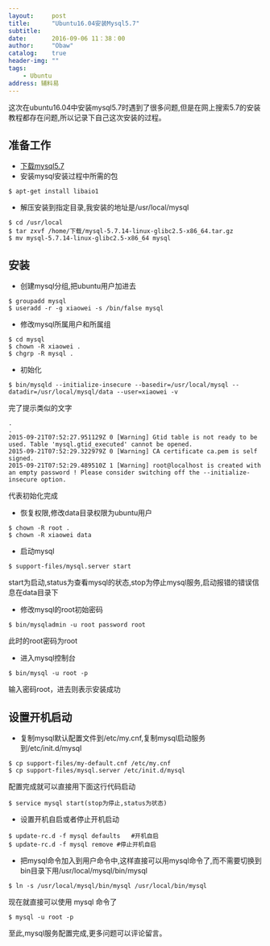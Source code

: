 ```yaml
---
layout:     post
title:      "Ubuntu16.04安装Mysql5.7"
subtitle:
date:       2016-09-06 11：38：00
author:     "Obaw"
catalog:    true
header-img: ""
tags:
    - Ubuntu
address: 辅料易
---
```

这次在ubuntu16.04中安装mysql5.7时遇到了很多问题,但是在网上搜索5.7的安装教程都存在问题,所以记录下自己这次安装的过程。

## 准备工作
* [下载mysql5.7](http://dev.mysql.com/downloads/mysql/)
* 安装mysql安装过程中所需的包
```console
$ apt-get install libaio1
```

* 解压安装到指定目录,我安装的地址是/usr/local/mysql
```console
$ cd /usr/local
$ tar zxvf /home/下载/mysql-5.7.14-linux-glibc2.5-x86_64.tar.gz
$ mv mysql-5.7.14-linux-glibc2.5-x86_64 mysql
```

## 安装
* 创建mysql分组,把ubuntu用户加进去
```console
$ groupadd mysql
$ useradd -r -g xiaowei -s /bin/false mysql
```

* 修改mysql所属用户和所属组
```console
$ cd mysql
$ chown -R xiaowei .
$ chgrp -R mysql .
```

* 初始化
```console
$ bin/mysqld --initialize-insecure --basedir=/usr/local/mysql --datadir=/usr/local/mysql/data --user=xiaowei -v
```
完了提示类似的文字
```
.
.
2015-09-21T07:52:27.951129Z 0 [Warning] Gtid table is not ready to be used. Table 'mysql.gtid_executed' cannot be opened.
2015-09-21T07:52:29.322979Z 0 [Warning] CA certificate ca.pem is self signed.
2015-09-21T07:52:29.489510Z 1 [Warning] root@localhost is created with an empty password ! Please consider switching off the --initialize-insecure option.
```
代表初始化完成

* 恢复权限,修改data目录权限为ubuntu用户
```console
$ chown -R root .
$ chown -R xiaowei data
```

* 启动mysql
```console
$ support-files/mysql.server start
```
start为启动,status为查看mysql的状态,stop为停止mysql服务,启动报错的错误信息在data目录下

* 修改mysql的root初始密码
```console
$ bin/mysqladmin -u root password root
```
此时的root密码为root

* 进入mysql控制台
```console
$ bin/mysql -u root -p
```
输入密码root，进去则表示安装成功

## 设置开机启动
* 复制mysql默认配置文件到/etc/my.cnf,复制mysql启动服务到/etc/init.d/mysql
```console
$ cp support-files/my-default.cnf /etc/my.cnf
$ cp support-files/mysql.server /etc/init.d/mysql
```
配置完成就可以直接用下面这行代码启动
```console
$ service mysql start(stop为停止,status为状态)
```

* 设置开机自启或者停止开机启动
```console
$ update-rc.d -f mysql defaults   #开机自启
$ update-rc.d -f mysql remove #停止开机自启
```

* 把mysql命令加入到用户命令中,这样直接可以用mysql命令了,而不需要切换到bin目录下用/usr/local/mysql/bin/mysql
```console
$ ln -s /usr/local/mysql/bin/mysql /usr/local/bin/mysql
```
现在就直接可以使用 mysql 命令了
```console
$ mysql -u root -p
```


至此,mysql服务配置完成,更多问题可以评论留言。
